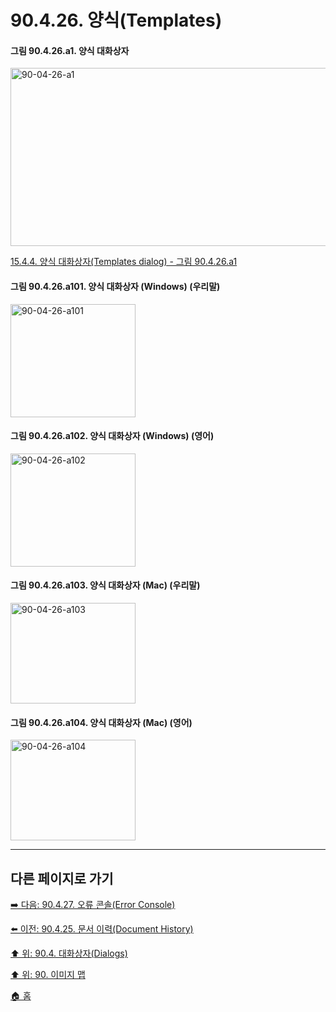 # 90.4.26. 양식(Templates)

<a id="90-04-26-a1"></a>

#### 그림 90.4.26.a1. 양식 대화상자
<img width="850" height="285" alt="90-04-26-a1" src="https://github.com/user-attachments/assets/4161c0cd-13ad-4c5e-9e72-ad0da287e16f" />

[15.4.4. 양식 대화상자(Templates dialog) - 그림 90.4.26.a1](./15-04-04-00-templates-dialog.md#90-04-26-a1)

<a id="90-04-26-a101"></a>

#### 그림 90.4.26.a101. 양식 대화상자 (Windows) (우리말)
<img width="200" height="181" alt="90-04-26-a101" src="https://github.com/user-attachments/assets/049f9030-20d7-41d7-bc85-9184fcd86490" />

<a id="90-04-26-a102"></a>

#### 그림 90.4.26.a102. 양식 대화상자 (Windows) (영어)
<img width="200" height="181" alt="90-04-26-a102" src="https://github.com/user-attachments/assets/40ce43e6-c39e-448c-9ff9-2ebc203c5306" />

<a id="90-04-26-a103"></a>

#### 그림 90.4.26.a103. 양식 대화상자 (Mac) (우리말)
<img width="200" height="161" alt="90-04-26-a103" src="https://github.com/user-attachments/assets/ba7f9663-c7cb-4a98-a33e-2a9f8fd990d6" />

<a id="90-04-26-a104"></a>

#### 그림 90.4.26.a104. 양식 대화상자 (Mac) (영어)
<img width="200" height="161" alt="90-04-26-a104" src="https://github.com/user-attachments/assets/138c27ee-0dce-422d-b61a-40b1e2374e7e" />

***

## 다른 페이지로 가기

[➡️ 다음: 90.4.27. 오류 콘솔(Error Console)](./90-04-0027-error_console.md)

[⬅️ 이전: 90.4.25. 문서 이력(Document History)](./90-04-0025-document_history.md)

[⬆️ 위: 90.4. 대화상자(Dialogs)](./90-04-0000-dialogs.md)

[⬆️ 위: 90. 이미지 맵](./90-00-image-map.md)

[🏠 홈](./00-home.md)
